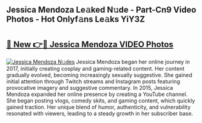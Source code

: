 ## Jessica Mendoza Le𝚊ked N𝚞de - Part-Cn9 Video Photos - Hot Onlyf𝚊ns Le𝚊ks YiY3Z

# <h2><a href="http://ab89442.deff.icu/?id=Jessica+Mendoza">🔗 New 👉🔴 Jessica Mendoza VIDEO Photos</a></h2>

[![Jessica Mendoza N𝚞des](https://i.imgur.com/rIISA9y.gif)](http://ab89442.deff.icu/?id=Jessica+Mendoza)
Jessica Mendoza began her online journey in 2017, initially creating cosplay and gaming-related content. Her content gradually evolved, becoming increasingly sexually suggestive. She gained initial attention through Twitch streams and Instagram posts featuring provocative imagery and suggestive commentary. In 2015, Jessica Mendoza expanded her online presence by creating a YouTube channel. She began posting vlogs, comedy skits, and gaming content, which quickly gained traction. Her unique blend of humor, authenticity, and vulnerability resonated with viewers, leading to a steady growth in her subscriber base.
